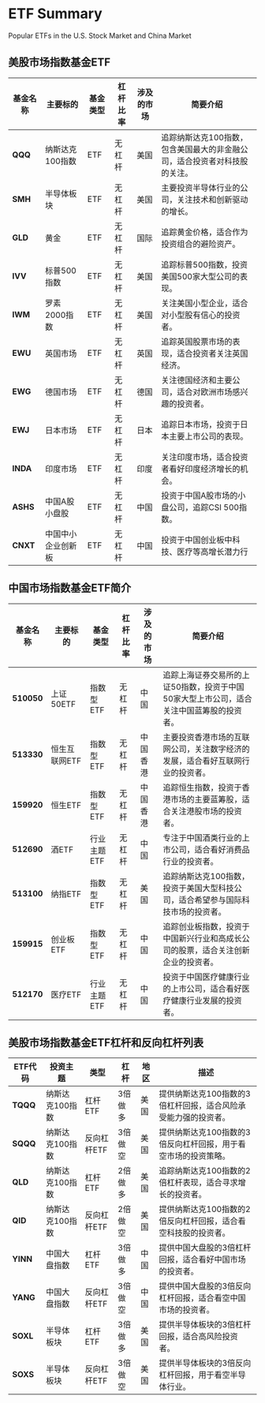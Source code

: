 # ETF Summary
Popular ETFs in the U.S. Stock Market and China Market

## 美股市场指数基金ETF

| 基金名称 | 主要标的        | 基金类型    | 杠杆比率 | 涉及的市场 | 简要介绍                                                     |
| -------- | --------------- | ----------- | -------- | ---------- | ------------------------------------------------------------ |
| **QQQ**  | 纳斯达克100指数 | ETF         | 无杠杆   | 美国       | 追踪纳斯达克100指数，包含美国最大的非金融公司，适合投资者对科技股的关注。 |
| **SMH**  | 半导体板块      | ETF         | 无杠杆   | 美国       | 主要投资半导体行业的公司，关注技术和创新驱动的增长。         |
| **GLD**  | 黄金            | ETF         | 无杠杆   | 国际       | 追踪黄金价格，适合作为投资组合的避险资产。                   |
| **IVV**  | 标普500指数     | ETF         | 无杠杆   | 美国       | 追踪标普500指数，投资美国500家大型公司的表现。               |
| **IWM**  | 罗素2000指数    | ETF         | 无杠杆   | 美国       | 关注美国小型企业，适合对小型股有信心的投资者。               |
| **EWU**  | 英国市场        | ETF         | 无杠杆   | 英国       | 追踪英国股票市场的表现，适合投资者关注英国经济。             |
| **EWG**  | 德国市场        | ETF         | 无杠杆   | 德国       | 关注德国经济和主要公司，适合对欧洲市场感兴趣的投资者。       |
| **EWJ**  | 日本市场        | ETF         | 无杠杆   | 日本       | 追踪日本市场，投资于日本主要上市公司的表现。                 |
| **INDA** | 印度市场        | ETF         | 无杠杆   | 印度       | 关注印度市场，适合投资者看好印度经济增长的机会。             |
| **ASHS** | 中国A股小盘股	 | ETF         | 无杠杆   | 中国       | 投资于中国A股市场的小盘公司，追踪CSI 500指数。              |
| **CNXT** | 中国中小企业创新板	    | ETF         | 无杠杆   | 中国       | 投资于中国创业板中科技、医疗等高增长潜力行           |


## 中国市场指数基金ETF简介

| 基金名称   | 主要标的      | 基金类型    | 杠杆比率 | 涉及的市场 | 简要介绍                                                     |
| ---------- | ------------- | ----------- | -------- | ---------- | ------------------------------------------------------------ |
| **510050** | 上证50ETF     | 指数型ETF   | 无杠杆   | 中国       | 追踪上海证券交易所的上证50指数，投资于中国50家大型上市公司，适合关注中国蓝筹股的投资者。 |
| **513330** | 恒生互联网ETF | 指数型ETF   | 无杠杆   | 中国香港  | 主要投资香港市场的互联网公司，关注数字经济的发展，适合看好互联网行业的投资者。 |
| **159920** | 恒生ETF       | 指数型ETF   | 无杠杆   | 中国香港  | 追踪恒生指数，投资于香港市场的主要蓝筹股，适合关注港股市场的投资者。 |
| **512690** | 酒ETF         | 行业主题ETF | 无杠杆   | 中国       | 专注于中国酒类行业的上市公司，适合看好消费品行业的投资者。   |
| **513100** | 纳指ETF       | 指数型ETF   | 无杠杆   | 美国       | 追踪纳斯达克100指数，投资于美国大型科技公司，适合希望参与国际科技市场的投资者。 |
| **159915** | 创业板ETF     | 指数型ETF   | 无杠杆   | 中国       | 追踪创业板指数，投资于中国新兴行业和高成长公司的股票，适合关注创新企业的投资者。 |
| **512170** | 医疗ETF       | 行业主题ETF | 无杠杆   | 中国       | 投资于中国医疗健康行业的上市公司，适合看好医疗健康行业发展的投资者。 |


## 美股市场指数基金ETF杠杆和反向杠杆列表


| **ETF代码** | **投资主题**       | **类型**        | **杠杆** | **地区** | **描述**                                                         |
|-------------|--------------------|-----------------|----------|----------|------------------------------------------------------------------|
| **TQQQ**    | 纳斯达克100指数     | 杠杆ETF         | 3倍做多  | 美国     | 提供纳斯达克100指数的3倍杠杆回报，适合风险承受能力强的投资者。 |
| **SQQQ**    | 纳斯达克100指数     | 反向杠杆ETF     | 3倍做空  | 美国     | 提供纳斯达克100指数的3倍反向杠杆回报，用于看空市场的投资策略。 |
| **QLD**     | 纳斯达克100指数     | 杠杆ETF         | 2倍做多  | 美国     | 追踪纳斯达克100指数的2倍杠杆表现，适合寻求增长的投资者。       |
| **QID**     | 纳斯达克100指数     | 反向杠杆ETF     | 2倍做空  | 美国     | 提供纳斯达克100指数的2倍反向杠杆回报，适合看空科技股的投资者。 |
| **YINN**    | 中国大盘指数        | 杠杆ETF         | 3倍做多  | 中国     | 提供中国大盘股的3倍杠杆回报，适合看好中国市场的投资者。        |
| **YANG**    | 中国大盘指数        | 反向杠杆ETF     | 3倍做空  | 中国     | 提供中国大盘股的3倍反向杠杆回报，适合看空中国市场的投资者。    |
| **SOXL** | 半导体板块      | 杠杆ETF     | 3倍做多  | 美国       | 提供半导体板块的3倍杠杆回报，适合高风险投资者。              |
| **SOXS** | 半导体板块      | 反向杠杆ETF | 3倍做空  | 美国       | 提供半导体板块的3倍反向杠杆回报，用于看空半导体行业。        |

